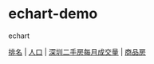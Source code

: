 # echart-demo
echart

[排名](https://guoao2016.github.io/echart-demo/ranking.html) | 
[人口](https://guoao2016.github.io/echart-demo/people.html) | 
[深圳二手房每月成交量](https://guoao2016.github.io/echart-demo/esf.html) | 
[商品房](https://guoao2016.github.io/echart-demo/building.html)